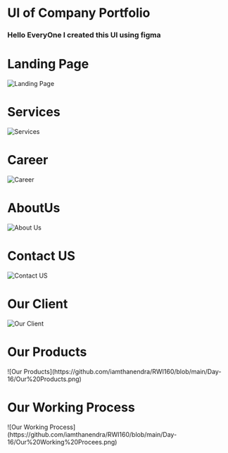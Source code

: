 <h1>UI of Company Portfolio</h1>
<h3>Hello EveryOne I created this UI using figma</h3>

<h1>Landing Page</h1>

![Landing Page](https://github.com/iamthanendra/RWI160/blob/main/Day-16/Landing%20Page.png)

<h1>Services</h1>

![Services](https://github.com/iamthanendra/RWI160/blob/main/Day-16/Sevices.png)

<h1>Career</h1>

![Career](https://github.com/iamthanendra/RWI160/blob/main/Day-16/Career.png)

<h1>AboutUs</h1>

![About Us](https://github.com/iamthanendra/RWI160/blob/main/Day-16/AboutUs.png)

<h1>Contact US</h1>

![Contact US](https://github.com/iamthanendra/RWI160/blob/main/Day-16/Contact%20Us.png)

<h1>Our Client</h1>

![Our Client](https://github.com/iamthanendra/RWI160/blob/main/Day-16/Our%20Client.png)

<h1>Our Products</h1>
![Our Products](https://github.com/iamthanendra/RWI160/blob/main/Day-16/Our%20Products.png)

<h1>Our Working Process</h1>
![Our Working Process](https://github.com/iamthanendra/RWI160/blob/main/Day-16/Our%20Working%20Procees.png)

